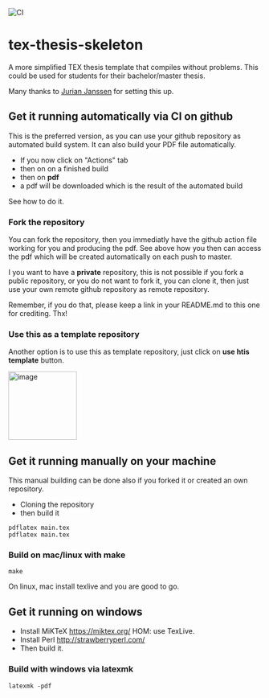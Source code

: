 ![CI](https://github.com/sebivenlo/tex-thesis-skeleton/workflows/CI/badge.svg)

# tex-thesis-skeleton
A more simplified TEX thesis template that compiles without problems. This could be used for students for their bachelor/master thesis. 

Many thanks to [Jurian Janssen](https://github.com/Woeler) for setting this up. 

## Get it running automatically via CI on github

This is the preferred version, as you can use your github repository as automated build system. It can also build your PDF file automatically.

- If you now click on "Actions" tab
- then on on a finished build
- then on **pdf**
- a pdf will be downloaded which is the result of the automated build

See how to do it. 

### Fork the repository

You can fork the repository, then you immediatly have the github action file working for you and producing the pdf. See above how you then can access the pdf which will be created automatically on each push to master. 

I you want to have a **private** repository, this is not possible if you fork a public repository, or you do not want to fork it, you can clone it, then just use your own remote github repository as remote repository. 

Remember, if you do that, please keep a link in your README.md to this one for crediting. Thx!

### Use this as a template repository

Another option is to use this as template repository, just click on **use htis template** button.

<img width="136" alt="image" src="https://user-images.githubusercontent.com/764295/78676875-54943900-78e7-11ea-9e5d-a23cab84ef24.png">


## Get it running manually on your machine

This manual building can be done also if you forked it or created an own repository. 

- Cloning the repository
- then build it 

```
pdflatex main.tex
pdflatex main.tex
```

### Build on mac/linux with make
```
make
```
On linux, mac install texlive and you are good to go.

## Get it running on windows
- Install MiKTeX    https://miktex.org/ HOM: use TexLive.
- Install Perl      http://strawberryperl.com/ 
- Then build it. 

### Build with windows via latexmk
```
latexmk -pdf
```


